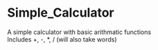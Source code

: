# Simple_Calculator
A simple calculator with basic arithmatic functions  
Includes +, -, *, / (will also take words)
